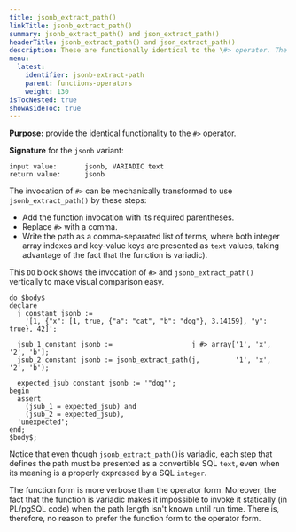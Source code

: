```yaml
---
title: jsonb_extract_path()
linkTitle: jsonb_extract_path()
summary: jsonb_extract_path() and json_extract_path()
headerTitle: jsonb_extract_path() and json_extract_path()
description: These are functionally identical to the \#> operator. The invocation of \#> can be mechanically transformed to use jsonb_extract_path() by these steps
menu:
  latest:
    identifier: jsonb-extract-path
    parent: functions-operators
    weight: 130
isTocNested: true
showAsideToc: true
---
```


**Purpose:** provide the identical functionality to the `#>` operator.

**Signature** for the `jsonb` variant:

```
input value:       jsonb, VARIADIC text
return value:      jsonb
```

The invocation of `#>` can be mechanically transformed to use `jsonb_extract_path()` by these steps:

- Add the function invocation with its required parentheses.
- Replace `#>` with a comma.
- Write the path as a comma-separated list of terms, where both integer array indexes and key-value keys are presented as `text` values, taking advantage of the fact that the function is variadic).

This `DO` block shows the invocation of `#>` and `jsonb_extract_path()` vertically to make visual comparison easy.

```
do $body$
declare
  j constant jsonb :=
    '[1, {"x": [1, true, {"a": "cat", "b": "dog"}, 3.14159], "y": true}, 42]';

  jsub_1 constant jsonb :=                    j #> array['1', 'x', '2', 'b'];
  jsub_2 constant jsonb := jsonb_extract_path(j,         '1', 'x', '2', 'b');

  expected_jsub constant jsonb := '"dog"';
begin
  assert
    (jsub_1 = expected_jsub) and
    (jsub_2 = expected_jsub),
  'unexpected';
end;
$body$;
```

Notice that even though `jsonb_extract_path()`is variadic, each step that defines the path must be presented as a convertible SQL `text`, even when its meaning is a properly expressed by a SQL `integer`.

The function form is more verbose than the operator form. Moreover, the fact that the function is variadic makes it impossible to invoke it statically (in PL/pgSQL code) when the path length isn't known until run time. There is, therefore, no reason to prefer the function form to the operator form.
